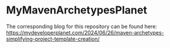 # MyMavenArchetypesPlanet

The corresponding blog for this repository can be found here: https://mydeveloperplanet.com/2024/06/26/maven-archetypes-simplifying-project-template-creation/
